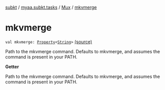 [subkt](../../index.md) / [myaa.subkt.tasks](../index.md) / [Mux](index.md) / [mkvmerge](./mkvmerge.md)

# mkvmerge

`val mkvmerge: `[`Property`](https://docs.gradle.org/current/javadoc/org/gradle/api/provider/Property.html)`<`[`String`](https://kotlinlang.org/api/latest/jvm/stdlib/kotlin/-string/index.html)`>` [(source)](https://github.com/Myaamori/SubKt/blob/0.1.9/src/main/kotlin/myaa/subkt/tasks/muxtask.kt#L559)

Path to the mkvmerge command. Defaults to mkvmerge, and assumes the
command is present in your PATH.

**Getter**

Path to the mkvmerge command. Defaults to mkvmerge, and assumes the
command is present in your PATH.


